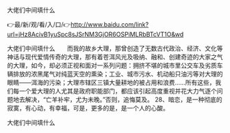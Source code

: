 大佬们中间填什么

👉最/新/观/看/入/口/👉http://www.baidu.com/link?url=jHz8AcivB1yuSpc8sJSrNM3GjOR6OSPiMLRbBTcVT1O&wd

大佬们中间填什么　　而我的故乡大理，那曾创造了无数古代政治、经济、文化等神话与现代爱情传奇的大理，那有着苍洱风光及吸纳、融和、创建奇迹的大家之气的大理，如今，却必须正视和面对一系列问题：拥挤不堪的城市里公交车及劣质车辆排放的浓黑尾气对纯蓝天空的熏染；工业、城市污水、机动船只油污等对大理的眼睛——洱海的污染；大理市辖区三镇大量耕地的被占用和浪费……所有这些，我们每一个爱大理的人尤其是政府职能部门，都应该引起高度重视并花大力气逐个问题地去解决，“亡羊补牢，尤为未晚。”否则，追悔莫及。
	28、暗恋，是一种彻底的寂寞，有心动，有幸福，可是，更多的是，是一个人的心酸。


大佬们中间填什么
